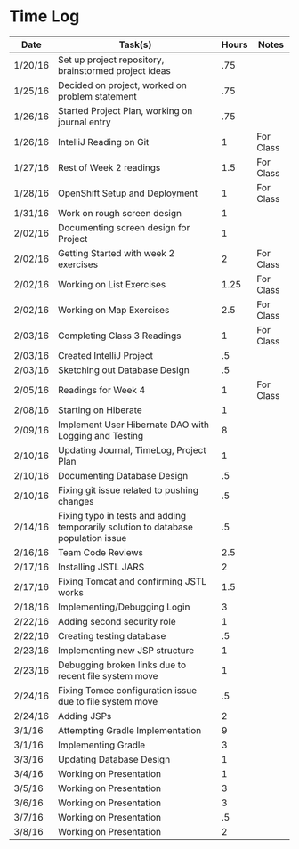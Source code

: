 # Time Log

| Date | Task(s) | Hours | Notes |
|------ | -------|-------|-------|
| 1/20/16 | Set up project repository, brainstormed project ideas | .75  |     |
| 1/25/16 | Decided on project, worked on problem statement | .75 |      |
| 1/26/16 | Started Project Plan, working on journal entry | .75 | |
| 1/26/16 | IntelliJ Reading on Git | 1 | For Class |
| 1/27/16 | Rest of Week 2 readings | 1.5 | For Class |
| 1/28/16 | OpenShift Setup and Deployment | 1 | For Class |
| 1/31/16 | Work on rough screen design | 1 | |
| 2/02/16 | Documenting screen design for Project | 1 | |
| 2/02/16 | Getting Started with week 2 exercises | 2 | For Class |
| 2/02/16 | Working on List Exercises | 1.25 | For Class |
| 2/02/16 | Working on Map Exercises | 2.5 | For Class |
| 2/03/16 | Completing Class 3 Readings | 1 | For Class |
| 2/03/16 | Created IntelliJ Project | .5 | |
| 2/03/16 | Sketching out Database Design | .5 | |
| 2/05/16 | Readings for Week 4 | 1 | For Class |
| 2/08/16 | Starting on Hiberate | 1 | |
| 2/09/16 | Implement User Hibernate DAO with Logging and Testing | 8 | |
| 2/10/16 | Updating Journal, TimeLog, Project Plan | 1 | |
| 2/10/16 | Documenting Database Design | .5 | |
| 2/10/16 | Fixing git issue related to pushing changes | .5 | |
| 2/14/16 | Fixing typo in tests and adding temporarily solution to database population issue | .5 | |
| 2/16/16 | Team Code Reviews | 2.5 | |
| 2/17/16 | Installing JSTL JARS | 2 | |
| 2/17/16 | Fixing Tomcat and confirming JSTL works | 1.5 | |
| 2/18/16 | Implementing/Debugging Login | 3 | |
| 2/22/16 | Adding second security role | 1 | |
| 2/22/16 | Creating testing database | .5 | |
| 2/23/16 | Implementing new JSP structure | 1 | |
| 2/23/16 | Debugging broken links due to recent file system move | 1 | |
| 2/24/16 | Fixing Tomee configuration issue due to file system move | .5 | |
| 2/24/16 | Adding JSPs | 2 | |
| 3/1/16 | Attempting Gradle Implementation | 9 | |
| 3/1/16 | Implementing Gradle | 3 | |
| 3/3/16 | Updating Database Design | 1 | |
| 3/4/16 | Working on Presentation | 1 | |
| 3/5/16 | Working on Presentation | 3 | |
| 3/6/16 | Working on Presentation | 3 | |
| 3/7/16 | Working on Presentation | .5 | |
| 3/8/16 | Working on Presentation | 2 | |
